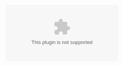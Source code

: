 <embed type="video" src="https://github.com/martinkellner/master-thesis/blob/master/videos/model1-hand-head.ogv">
